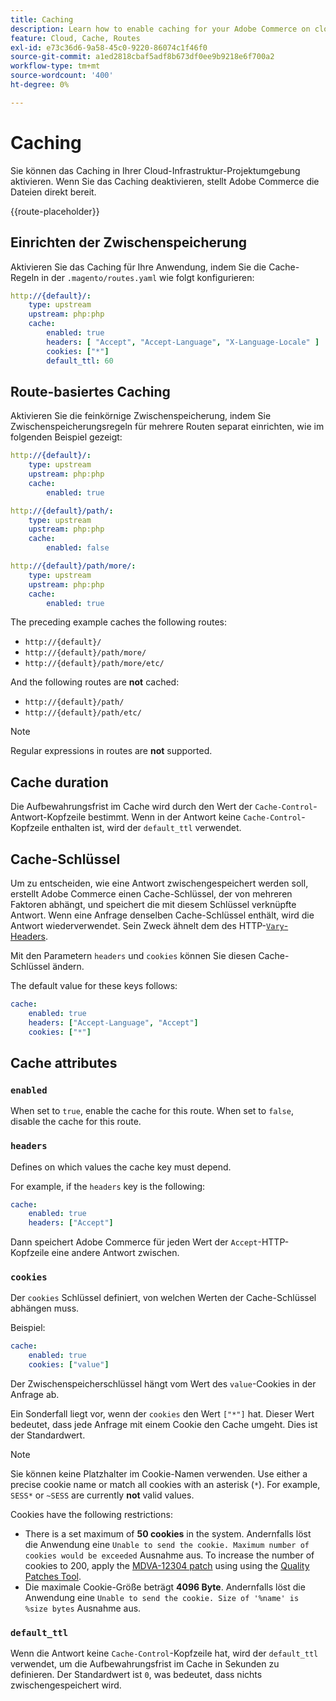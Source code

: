 ```yaml
---
title: Caching
description: Learn how to enable caching for your Adobe Commerce on cloud infrastructure environments.
feature: Cloud, Cache, Routes
exl-id: e73c36d6-9a58-45c0-9220-86074c1f46f0
source-git-commit: a1ed2818cbaf5adf8b673df0ee9b9218e6f700a2
workflow-type: tm+mt
source-wordcount: '400'
ht-degree: 0%

---
```


# Caching

Sie können das Caching in Ihrer Cloud-Infrastruktur-Projektumgebung aktivieren. Wenn Sie das Caching deaktivieren, stellt Adobe Commerce die Dateien direkt bereit.

{{route-placeholder}}

## Einrichten der Zwischenspeicherung

Aktivieren Sie das Caching für Ihre Anwendung, indem Sie die Cache-Regeln in der `.magento/routes.yaml` wie folgt konfigurieren:

```yaml
http://{default}/:
    type: upstream
    upstream: php:php
    cache:
        enabled: true
        headers: [ "Accept", "Accept-Language", "X-Language-Locale" ]
        cookies: ["*"]
        default_ttl: 60
```

## Route-basiertes Caching

Aktivieren Sie die feinkörnige Zwischenspeicherung, indem Sie Zwischenspeicherungsregeln für mehrere Routen separat einrichten, wie im folgenden Beispiel gezeigt:

```yaml
http://{default}/:
    type: upstream
    upstream: php:php
    cache:
        enabled: true

http://{default}/path/:
    type: upstream
    upstream: php:php
    cache:
        enabled: false

http://{default}/path/more/:
    type: upstream
    upstream: php:php
    cache:
        enabled: true
```

The preceding example caches the following routes:

- `http://{default}/`
- `http://{default}/path/more/`
- `http://{default}/path/more/etc/`

And the following routes are **not** cached:

- `http://{default}/path/`
- `http://{default}/path/etc/`

>[!NOTE]
>
>Regular expressions in routes are **not** supported.

## Cache duration

Die Aufbewahrungsfrist im Cache wird durch den Wert der `Cache-Control`-Antwort-Kopfzeile bestimmt. Wenn in der Antwort keine `Cache-Control`-Kopfzeile enthalten ist, wird der `default_ttl` verwendet.

## Cache-Schlüssel

Um zu entscheiden, wie eine Antwort zwischengespeichert werden soll, erstellt Adobe Commerce einen Cache-Schlüssel, der von mehreren Faktoren abhängt, und speichert die mit diesem Schlüssel verknüpfte Antwort. Wenn eine Anfrage denselben Cache-Schlüssel enthält, wird die Antwort wiederverwendet. Sein Zweck ähnelt dem des HTTP-[`Vary`-Headers](https://www.w3.org/Protocols/rfc2616/rfc2616-sec14.html#sec14.44).

Mit den Parametern `headers` und `cookies` können Sie diesen Cache-Schlüssel ändern.

The default value for these keys follows:

```yaml
cache:
    enabled: true
    headers: ["Accept-Language", "Accept"]
    cookies: ["*"]
```

## Cache attributes

### `enabled`

When set to `true`, enable the cache for this route. When set to `false`, disable the cache for this route.

### `headers`

Defines on which values the cache key must depend.

For example, if the `headers` key is the following:

```yaml
cache:
    enabled: true
    headers: ["Accept"]
```

Dann speichert Adobe Commerce für jeden Wert der `Accept`-HTTP-Kopfzeile eine andere Antwort zwischen.

### `cookies`

Der `cookies` Schlüssel definiert, von welchen Werten der Cache-Schlüssel abhängen muss.

Beispiel:

```yaml
cache:
    enabled: true
    cookies: ["value"]
```

Der Zwischenspeicherschlüssel hängt vom Wert des `value`-Cookies in der Anfrage ab.

Ein Sonderfall liegt vor, wenn der `cookies` den Wert `["*"]` hat. Dieser Wert bedeutet, dass jede Anfrage mit einem Cookie den Cache umgeht. Dies ist der Standardwert.

>[!NOTE]
>
>Sie können keine Platzhalter im Cookie-Namen verwenden. Use either a precise cookie name or match all cookies with an asterisk (`*`). For example, `SESS*` or `~SESS` are currently **not** valid values.

Cookies have the following restrictions:

- There is a set maximum of **50 cookies** in the system. Andernfalls löst die Anwendung eine `Unable to send the cookie. Maximum number of cookies would be exceeded` Ausnahme aus. To increase the number of cookies to 200, apply the [MDVA-12304 patch](https://experienceleague.adobe.com/docs/commerce-operations/tools/quality-patches-tool/release-notes.html?lang=de) using using the [Quality Patches Tool](https://experienceleague.adobe.com/de/docs/commerce-learn/tutorials/tools/quality-patch-tool).
- Die maximale Cookie-Größe beträgt **4096 Byte**. Andernfalls löst die Anwendung eine `Unable to send the cookie. Size of '%name' is %size bytes` Ausnahme aus.

### `default_ttl`

Wenn die Antwort keine `Cache-Control`-Kopfzeile hat, wird der `default_ttl` verwendet, um die Aufbewahrungsfrist im Cache in Sekunden zu definieren. Der Standardwert ist `0`, was bedeutet, dass nichts zwischengespeichert wird.
